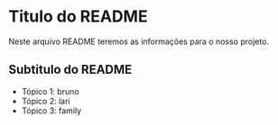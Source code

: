 # Titulo do README

Neste arquivo README teremos as informações para o nosso projeto.

## Subtitulo do README

- Tópico 1: bruno
- Tópico 2: lari
- Tópico 3: family